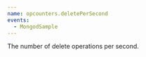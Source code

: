 ```yaml
---
name: opcounters.deletePerSecond
events:
  - MongodSample
---
```


The number of delete operations per second.